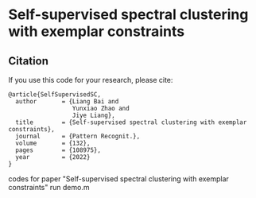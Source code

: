 # Self-supervised spectral clustering with exemplar constraints


## Citation
If you use this code for your research, please cite:
```
@article{SelfSupervisedSC,
  author       = {Liang Bai and
                  Yunxiao Zhao and
                  Jiye Liang},
  title        = {Self-supervised spectral clustering with exemplar constraints},
  journal      = {Pattern Recognit.},
  volume       = {132},
  pages        = {108975},
  year         = {2022}
}
```

codes for paper "Self-supervised spectral clustering with exemplar constraints"
run demo.m 
